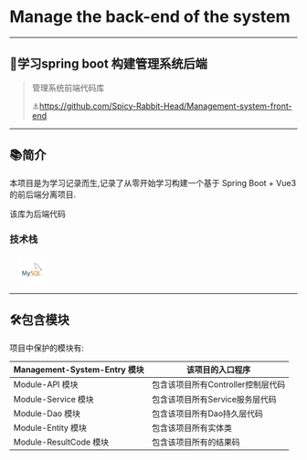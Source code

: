 # Manage the back-end of the system

------

## 🚀学习spring boot 构建管理系统后端

> <div>
>    管理系统前端代码库
>
>    ⚓https://github.com/Spicy-Rabbit-Head/Management-system-front-end
> </div>

------

## 📚简介

本项目是为学习记录而生,记录了从零开始学习构建一个基于 Spring Boot + Vue3 的前后端分离项目.

该库为后端代码

### **技术栈**

<img width='50' height='50' title='javaScript' style='margin-left:15px;' src='skill/mysql.png' />


------

## 🛠️包含模块

项目中保护的模块有:

| Management-System-Entry 模块 | 该项目的入口程序               |
|----------------------------|------------------------|
| Module-API 模块              | 包含该项目所有Controller控制层代码 |
| Module-Service 模块          | 包含该项目所有Service服务层代码    |
| Module-Dao 模块              | 包含该项目所有Dao持久层代码        |
| Module-Entity 模块           | 包含该项目所有实体类             |
| Module-ResultCode 模块       | 包含该项目所有的结果码            |

